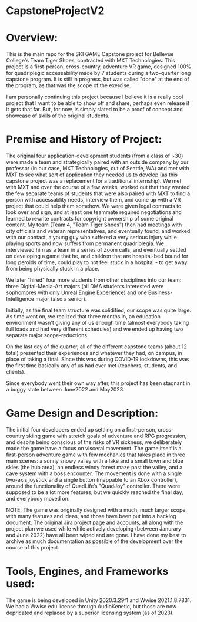 # CapstoneProjectV2

# Overview:
This is the main repo for the SKI GAME Capstone project for Bellevue College's Team Tiger Shoes, contracted with MXT Technologies. This project is a first-person, cross-country, adventure VR game, designed 100% for quadriplegic accessability made by 7 students during a two-quarter long capstone program. It is still in progress, but was called "done" at the end of the program, as that was the scope of the exercise.

I am personally continuing this project because I believe it is a really cool project that I want to be able to show off and share, perhaps even release if it gets that far. But, for now, is simply slated to be a proof of concept and showcase of skills of the original students.

# Premise and History of Project:
The original four application-development students (from a class of ~30) were made a team and strategically paired with an outside company by our professor (in our case, MXT Technologies, out of Seattle, WA) and met with MXT to see what sort of application they needed us to develop (as this capstone project was a replacement for a traditional internship). We met with MXT and over the course of a few weeks, worked out that they wanted the few separate teams of students that were also paired with MXT to find a person with accessablity needs, interview them, and come up with a VR project that could help them somehow. We were given legal contracts to look over and sign, and at least one teammate required negotiations and learned to rewrite contracts for copyright ownership of some original content. My team (Team 4, "Team Tiger Shoes") then had meetings with city officials and veteran representatives, and eventually found, and worked with our contact, a young guy who suffered a very serious injury while playing sports and now suffers from permanent quadriplegia. We interviewed him as a team in a series of Zoom calls, and eventually settled on developing a game that he, and children that are hospital-bed bound for long peroids of time, could play to not feel stuck in a hospital - to get away from being physically stuck in a place.

We later "hired" four more students from other disciplines into our team: three Digital-Media-Art majors (all DMA students interested were sophomores with only Unreal Engine Experience) and one Business-Intelligence major (also a senior).

Initially, as the final team structure was solidified, our scope was quite large. As time went on, we realized that three months in, an education environment wasn't giving any of us enough time (almost everybody taking full loads and had very different schedules) and we ended up having two separate major scope-reductions. 

On the last day of the quarter, all of the different capstone teams (about 12 total) presented their experiences and whatever they had, on campus, in place of taking a final. Since this was during COVID-19 lockdowns, this was the first time basically any of us had ever met (teachers, students, and clients).

Since everybody went their own way after, this project has been stagnant in a buggy state between June2022 and May2023. 

# Game Design and Description:
The initial four developers ended up settling on a first-person, cross-country skiing game with stretch goals of adventure and RPG progression, and despite being conscious of the risks of VR sickness, we deliberately made the game have a focus on visceral movement. The game itself is a first-person adventure game with few mechanics that takes place in three main scenes: a sunny snowy valley with a lake and a small town and blue skies (the hub area), an endless windy forest maze past the valley, and a cave system with a boss encounter. The movement is done with a single two-axis joystick and a single button (mappable to an Xbox controller), around the functionality of QuadLife’s "QuadJoy" controller. There were supposed to be a lot more features, but we quickly reached the final day, and everybody moved on.

NOTE: The game was originally designed with a much, much larger scope, with many features and ideas, and those have been put into a backlog document. The original Jira project page and accounts, all along with the project plan we used while while actively developing (between Janurary and June 2022) have all been wiped and are gone. I have done my best to archive as much documentation as possible of the development over the course of this project. 


# Tools, Engines, and Frameworks used:
The game is being developed in Unity 2020.3.29f1 and Wwise 2021.1.8.7831. We had a Wwise edu license through AudioKenetic, but those are now depricated and replaced by a superior licensing system (as of 2023). 
